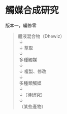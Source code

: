 # 觸媒合成研究
版本一，編修零

> 體液混合物（Dhewiz）<br />
  ↓<br />
  ↓ 萃取<br />
  ↓<br />
  多種觸媒<br />
  ↓<br />
  ↓ 複製、修改<br />
  ↓<br />
  多種類觸媒<br />
  ↓<br />
  ↓（待研究）<br />
  ↓<br />
  （某些產物）
